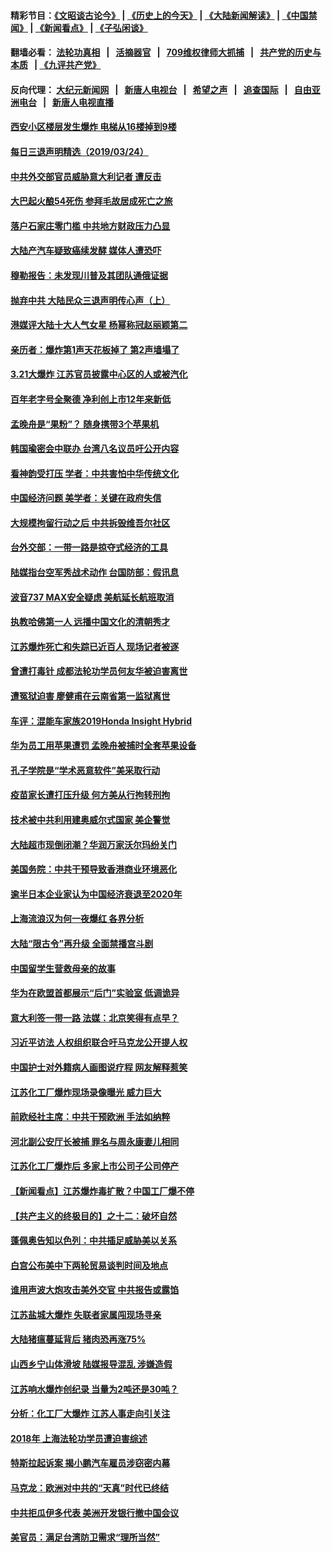 #### 精彩节目：[《文昭谈古论今》](http://134.209.198.168/wenzhao) | [《历史上的今天》](http://134.209.198.168/today-in-history) | [《大陆新闻解读》](http://134.209.198.168/ntdtv-comedy) | [《中国禁闻》](http://134.209.198.168/ntdtv-news) | [《新闻看点》](http://134.209.198.168/news-insight) | [《子弘闲谈》](http://134.209.198.168/zihongxiantan/) 

  #### 翻墙必看： [法轮功真相](http://134.209.198.168:10000/videos/truth.html) &nbsp;&nbsp;|&nbsp;&nbsp; [活摘器官](http://134.209.198.168:10000/videos/res/Organs/) &nbsp;&nbsp;|&nbsp;&nbsp; [709维权律师大抓捕](http://134.209.198.168:10000/videos/709/) &nbsp;&nbsp;|&nbsp;&nbsp; [共产党的历史与本质](http://134.209.198.168:10000/videos/ccp.html) &nbsp;&nbsp;| [《九评共产党》](http://134.209.198.168:10000/videos/jiuping/) 

#### 反向代理： [大纪元新闻网](http://134.209.198.168:10080/) &nbsp;&nbsp;|&nbsp;&nbsp; [新唐人电视台](http://134.209.198.168:8000/) &nbsp;&nbsp;|&nbsp;&nbsp; [希望之声](http://134.209.198.168:8200/) &nbsp;&nbsp;|&nbsp;&nbsp; [追查国际](http://134.209.198.168:10010/) &nbsp;&nbsp;|&nbsp;&nbsp; [自由亚洲电台](http://134.209.198.168:9800/) &nbsp;&nbsp;|&nbsp;&nbsp; [新唐人电视直播](http://134.209.198.168/) 

#### [西安小区楼层发生爆炸 电梯从16楼掉到9楼](../pages/nsc413/n11137813.md?t=03250636) 

#### [每日三退声明精选（2019/03/24）](../pages/nsc413/n11137839.md?t=03250636) 

#### [中共外交部官员威胁意大利记者 遭反击](../pages/nsc413/n11137632.md?t=03250636) 

#### [大巴起火酿54死伤 参拜毛故居成死亡之旅](../pages/nsc413/n11137580.md?t=03250636) 

#### [落户石家庄零门槛 中共地方财政压力凸显](../pages/nsc413/n11134356.md?t=03250636) 

#### [大陆产汽车疑致癌续发酵 媒体人遭恐吓](../pages/nsc413/n11137139.md?t=03250636) 

#### [穆勒报告：未发现川普及其团队通俄证据](../pages/nsc413/n11137113.md?t=03250636) 

#### [抛弃中共 大陆民众三退声明传心声（上）](../pages/nsc413/n11136951.md?t=03250636) 

#### [港媒评大陆十大人气女星 杨幂称冠赵丽颖第二](../pages/nsc413/n11137165.md?t=03250636) 

#### [亲历者：爆炸第1声天花板掉了 第2声墙塌了](../pages/nsc413/n11136770.md?t=03250636) 

#### [3.21大爆炸 江苏官员披露中心区的人或被汽化](../pages/nsc413/n11137197.md?t=03250636) 

#### [百年老字号全聚德 净利创上市12年来新低](../pages/nsc413/n11137098.md?t=03250636) 

#### [孟晚舟是“果粉”？ 随身携带3个苹果机](../pages/nsc413/n11137077.md?t=03250636) 

#### [韩国瑜密会中联办 台湾八名议员吁公开内容](../pages/nsc413/n11136562.md?t=03250636) 

#### [看神韵受打压 学者：中共害怕中华传统文化](../pages/nsc413/n11135173.md?t=03250636) 

#### [中国经济问题 美学者：关键在政府失信](../pages/nsc413/n11136128.md?t=03250636) 

#### [大规模拘留行动之后 中共拆毁维吾尔社区](../pages/nsc413/n11137002.md?t=03250636) 

#### [台外交部：一带一路是掠夺式经济的工具](../pages/nsc413/n11135866.md?t=03250636) 

#### [陆媒指台空军秀战术动作 台国防部：假讯息](../pages/nsc413/n11136943.md?t=03250636) 

#### [波音737 MAX安全疑虑 美航延长航班取消](../pages/nsc413/n11136892.md?t=03250636) 

#### [执教哈佛第一人 远播中国文化的清朝秀才](../pages/nsc413/n11136776.md?t=03250636) 

#### [江苏爆炸死亡和失踪已近百人 现场记者被逐](../pages/nsc413/n11136707.md?t=03250636) 

#### [曾遭打毒针 成都法轮功学员何友华被迫害离世](../pages/nsc413/n11136687.md?t=03250636) 

#### [遭冤狱迫害 廖健甫在云南省第一监狱离世](../pages/nsc413/n11136486.md?t=03250636) 


#### [车评：混能车家族2019Honda Insight Hybrid](../pages/nsc413/n11133943.md?t=03250636) 

#### [华为员工用苹果遭罚 孟晚舟被捕时全套苹果设备](../pages/nsc413/n11136633.md?t=03250636) 

#### [孔子学院是“学术恶意软件”美采取行动](../pages/nsc413/n11135335.md?t=03250636) 

#### [疫苗家长遭打压升级 何方美从行拘转刑拘](../pages/nsc413/n11134453.md?t=03250636) 

#### [技术被中共利用建奥威尔式国家 美企警觉](../pages/nsc413/n11135342.md?t=03250636) 

#### [大陆超市现倒闭潮？华润万家沃尔玛纷关门](../pages/nsc413/n11136197.md?t=03250636) 

#### [美国务院：中共干预导致香港商业环境恶化](../pages/nsc413/n11136397.md?t=03250636) 

#### [逾半日本企业家认为中国经济衰退至2020年](../pages/nsc413/n11135727.md?t=03250636) 

#### [上海流浪汉为何一夜爆红 各界分析](../pages/nsc413/n11130977.md?t=03250636) 

#### [大陆“限古令”再升级 全面禁播宫斗剧](../pages/nsc413/n11135752.md?t=03250636) 

#### [中国留学生营救母亲的故事](../pages/nsc413/n11134106.md?t=03250636) 

#### [华为在欧盟首都展示“后门”实验室 低调诡异](../pages/nsc413/n11135419.md?t=03250636) 

#### [意大利签一带一路 法媒：北京笑得有点早？](../pages/nsc413/n11135395.md?t=03250636) 

#### [习近平访法 人权组织联合吁马克龙公开提人权](../pages/nsc413/n11135288.md?t=03250636) 

#### [中国护士对外籍病人画图说疗程 网友解释惹笑](../pages/nsc413/n11135285.md?t=03250636) 

#### [江苏化工厂爆炸现场录像曝光 威力巨大](../pages/nsc413/n11135316.md?t=03250636) 

#### [前欧经社主席：中共干预欧洲 手法如纳粹](../pages/nsc413/n11134687.md?t=03250636) 

#### [河北副公安厅长被捕 罪名与周永康妻儿相同](../pages/nsc413/n11135265.md?t=03250636) 

#### [江苏化工厂爆炸后 多家上市公司子公司停产](../pages/nsc413/n11135099.md?t=03250636) 

#### [【新闻看点】江苏爆炸毒扩散？中国工厂爆不停](../pages/nsc413/n11135018.md?t=03250636) 

#### [【共产主义的终极目的】之十二：破坏自然](../pages/nsc413/n11135214.md?t=03250636) 

#### [蓬佩奥告知以色列：中共插足威胁美以关系](../pages/nsc413/n11135134.md?t=03250636) 

#### [白宫公布美中下两轮贸易谈判时间及地点](../pages/nsc413/n11135142.md?t=03250636) 

#### [谁用声波大炮攻击美外交官 中共报告或露馅](../pages/nsc413/n11135118.md?t=03250636) 

#### [江苏盐城大爆炸 失联者家属闯现场寻亲](../pages/nsc413/n11135033.md?t=03250636) 

#### [大陆猪瘟蔓延背后 猪肉恐再涨75%](../pages/nsc413/n11134820.md?t=03250636) 

#### [山西乡宁山体滑坡 陆媒报导混乱 涉嫌造假](../pages/nsc413/n11133165.md?t=03250636) 

#### [江苏响水爆炸创纪录  当量为2吨还是30吨？](../pages/nsc413/n11134849.md?t=03250636) 

#### [分析：化工厂大爆炸 江苏人事走向引关注](../pages/nsc413/n11134150.md?t=03250636) 

#### [2018年 上海法轮功学员遭迫害综述](../pages/nsc413/n11132622.md?t=03250636) 

#### [特斯拉起诉案 揭小鹏汽车雇员涉窃密内幕](../pages/nsc413/n11134873.md?t=03250636) 

#### [马克龙：欧洲对中共的“天真”时代已终结](../pages/nsc413/n11134858.md?t=03250636) 

#### [中共拒瓜伊多代表 美洲开发银行撤中国会议](../pages/nsc413/n11134822.md?t=03250636) 

#### [美官员：满足台湾防卫需求“理所当然”](../pages/nsc413/n11134792.md?t=03250636) 



